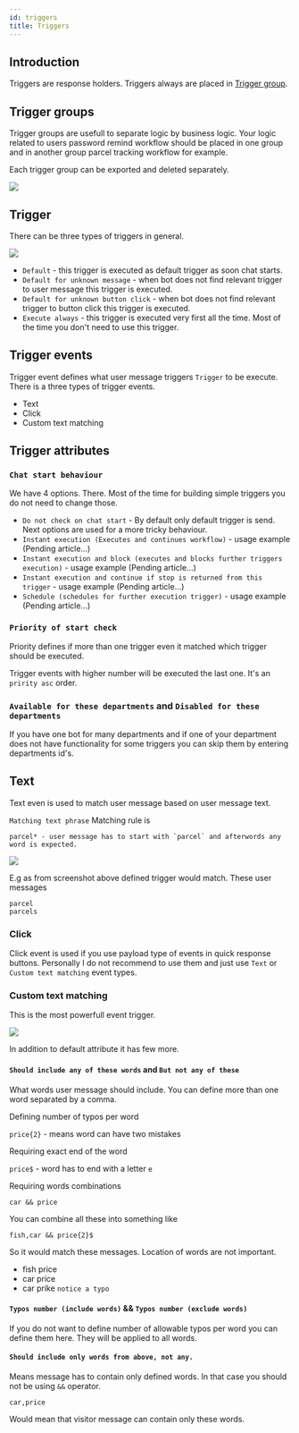 ```yaml
---
id: triggers
title: Triggers
---
```


## Introduction

Triggers are response holders. Triggers always are placed in [Trigger group](#trigger-groups).

## Trigger groups

Trigger groups are usefull to separate logic by business logic. Your logic related to users password remind workflow should be placed in one group and in another group parcel tracking workflow for example.

Each trigger group can be exported and deleted separately.

![](/img/bot/delete-export.png)

## Trigger

There can be three types of triggers in general.

![](/img/bot/trigger-type.png?v2)

* `Default` - this trigger is executed as default trigger as soon chat starts.
* `Default for unknown message` - when bot does not find relevant trigger to user message this trigger is executed.
* `Default for unknown button click` - when bot does not find relevant trigger to button click this trigger is executed.
* `Execute always` - this trigger is executed very first all the time. Most of the time you don't need to use this trigger.

## Trigger events

Trigger event defines what user message triggers `Trigger` to be execute.
There is a three types of trigger events.

* Text
* Click
* Custom text matching

## Trigger attributes

### `Chat start behaviour`

We have 4 options. There. Most of the time for building simple triggers you do not need to change those.

* `Do not check on chat start` - By default only default trigger is send. Next options are used for a more tricky behaviour.
* `Instant execution (Executes and continues workflow)` - usage example (Pending article...)
* `Instant execution and block (executes and blocks further triggers execution)` - usage example (Pending article...)
* `Instant execution and continue if stop is returned from this trigger` - usage example (Pending article...)
* `Schedule (schedules for further execution trigger)` - usage example (Pending article...)

### `Priority of start check`

Priority defines if more than one trigger even it matched which trigger should be executed.

Trigger events with higher number will be executed the last one. It's an `pririty asc` order.

### `Available for these departments` and `Disabled for these departments`

If you have one bot for many departments and if one of your department does not have functionality for some triggers you can skip them by entering departments id's.

## Text

Text even is used to match user message based on user message text. 

`Matching text phrase` Matching rule is 

```
parcel* - user message has to start with `parcel` and afterwords any word is expected. 
```

![](/img/bot/text-event.png)

E.g as from screenshot above defined trigger would match. These user messages
```
parcel
parcels
```

### Click

Click event is used if you use payload type of events in quick response buttons. Personally I do not recommend to use them and just use `Text` or `Custom text matching` event types.

### Custom text matching
 
This is the most powerfull event trigger.

![](/img/bot/custom-text-matching.png)

In addition to default attribute it has few more.

#### `Should include any of these words` and `But not any of these`

What words user message should include. You can define more than one word separated by a comma.

Defining number of typos per word

`price{2}` - means word can have two mistakes

Requiring exact end of the word

`price$` - word has to end with a letter `e`

Requiring words combinations

`car && price`

You can combine all these into something like

`fish,car && price{2}$`

So it would match these messages. Location of words are not important.

* fish price
* car price
* car prike `notice a typo`

#### `Typos number (include words)` && `Typos number (exclude words)`

If you do not want to define number of allowable typos per word you can define them here. They will be applied to all words.

#### `Should include only words from above, not any.`

Means message has to contain only defined words. In that case you should not be using `&&` operator.

`car,price`

Would mean that visitor message can contain only these words.